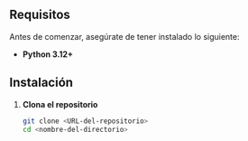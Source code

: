## Requisitos

Antes de comenzar, asegúrate de tener instalado lo siguiente:

- **Python 3.12+**

## Instalación

1. **Clona el repositorio**

   ```bash
   git clone <URL-del-repositorio>
   cd <nombre-del-directorio>